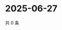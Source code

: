 # 2025-06-27

共 0 条

<!-- BEGIN ZHIHUQUESTIONS -->
<!-- 最后更新时间 Fri Jun 27 2025 17:12:48 GMT+0800 (China Standard Time) -->

<!-- END ZHIHUQUESTIONS -->
